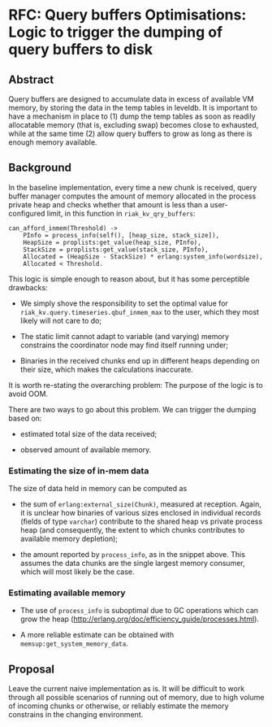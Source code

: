 # RFC: Query buffers Optimisations: Logic to trigger the dumping of query buffers to disk

## Abstract

Query buffers are designed to accumulate data in excess of available VM memory, by storing the data in the temp tables in leveldb.  It is important to have a mechanism in place to (1) dump the temp tables as soon as readily allocatable memory (that is, excluding swap) becomes close to exhausted, while at the same time (2) allow query buffers to grow as long as there is enough memory available.

## Background

In the baseline implementation, every time a new chunk is received, query buffer manager computes the amount of memory allocated in the process private heap and checks whether that amount is less than a user-configured limit, in this function in `riak_kv_qry_buffers`:

```
can_afford_inmem(Threshold) ->
    PInfo = process_info(self(), [heap_size, stack_size]),
    HeapSize = proplists:get_value(heap_size, PInfo),
    StackSize = proplists:get_value(stack_size, PInfo),
    Allocated = (HeapSize - StackSize) * erlang:system_info(wordsize),
    Allocated < Threshold.
```

This logic is simple enough to reason about, but it has some perceptible drawbacks:

* We simply shove the responsibility to set the optimal value for `riak_kv.query.timeseries.qbuf_inmem_max` to the user, which they most likely will not care to do;

* The static limit cannot adapt to variable (and varying) memory constrains the coordinator node may find itself running under;

* Binaries in the received chunks end up in different heaps depending on their size, which makes the calculations inaccurate.

It is worth re-stating the overarching problem: The purpose of the logic is to avoid OOM.

There are two ways to go about this problem.  We can trigger the dumping based on:

* estimated total size of the data received;

* observed amount of available memory.

### Estimating the size of in-mem data

The size of data held in memory can be computed as

* the sum of `erlang:external_size(Chunk)`, measured at reception.  Again, it is unclear how binaries of various sizes enclosed in individual records (fields of type `varchar`) contribute to the shared heap vs private process heap (and consequently, the extent to which chunks contributes to available memory depletion);

* the amount reported by `process_info`, as in the snippet above.  This assumes the data chunks are the single largest memory consumer, which will most likely be the case.

### Estimating available memory

* The use of `process_info` is suboptimal due to GC operations which can grow the heap (http://erlang.org/doc/efficiency_guide/processes.html).

* A more reliable estimate can be obtained with `memsup:get_system_memory_data`.

## Proposal

Leave the current naive implementation as is.  It will be difficult to work through all possible scenarios of running out of memory, due to high volume of incoming chunks or otherwise, or reliably estimate the memory constrains in the changing environment.
